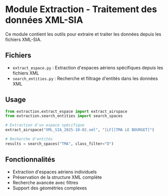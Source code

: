 # Module Extraction - Traitement des données XML-SIA

Ce module contient les outils pour extraire et traiter les données depuis les fichiers XML-SIA.

## Fichiers

- `extract_espace.py` : Extraction d'espaces aériens spécifiques depuis les fichiers XML
- `search_entities.py` : Recherche et filtrage d'entités dans les données XML

## Usage

```python
from extraction.extract_espace import extract_airspace
from extraction.search_entities import search_spaces

# Extraction d'un espace spécifique
extract_airspace("XML_SIA_2025-10-02.xml", "[LF][TMA LE BOURGET]")

# Recherche d'entités
results = search_spaces("TMA", class_filter="D")
```

## Fonctionnalités

- Extraction d'espaces aériens individuels
- Préservation de la structure XML complète
- Recherche avancée avec filtres
- Support des géométries complexes